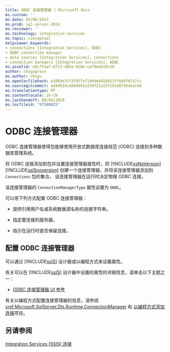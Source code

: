 ```yaml
---
title: ODBC 连接管理器 | Microsoft Docs
ms.custom: ''
ms.date: 03/06/2017
ms.prod: sql-server-2014
ms.reviewer: ''
ms.technology: integration-services
ms.topic: conceptual
helpviewer_keywords:
- connections [Integration Services], ODBC
- ODBC connection manager
- data sources [Integration Services], connections
- connection managers [Integration Services], ODBC
ms.assetid: e8c77aa7-6772-485e-918e-cef9eeb18c58
author: chugugrace
ms.author: chugu
ms.openlocfilehash: e1069e31f3f8ffaf14dde091d913ff6d9f8fa7cc
ms.sourcegitcommit: ad4d92dce894592a259721a1571b1d8736abacdb
ms.translationtype: MT
ms.contentlocale: zh-CN
ms.lasthandoff: 08/04/2020
ms.locfileid: "87580825"
---
```

# <a name="odbc-connection-manager"></a>ODBC 连接管理器
  ODBC 连接管理器使得包能够使用开放式数据库连接规范 (ODBC) 连接到多种数据库管理系统。  
  
 将 ODBC 连接添加到包并设置连接管理器属性时，将 [!INCLUDE[ssNoVersion](../../includes/ssnoversion-md.md)] [!INCLUDE[ssISnoversion](../../includes/ssisnoversion-md.md)] 创建一个连接管理器，并将该连接管理器添加到 `Connections` 包的集合。 该连接管理器在运行时决定物理 ODBC 连接。  
  
 该连接管理器的 `ConnectionManagerType` 属性设置为 `ODBC`。  
  
 可以用下列方式配置 ODBC 连接管理器：  
  
-   提供引用用户名或系统数据源名称的连接字符串。  
  
-   指定要连接的服务器。  
  
-   指示在运行时是否保留连接。  
  
## <a name="configuration-of-the-odbc-connection-manager"></a>配置 ODBC 连接管理器  
 可以通过 [!INCLUDE[ssIS](../../includes/ssis-md.md)] 设计器或以编程方式来设置属性。  
  
 有关可以在 [!INCLUDE[ssIS](../../includes/ssis-md.md)] 设计器中设置的属性的详细信息，请单击以下主题之一：  
  
-   [ODBC 连接管理器 UI 参考](../odbc-connection-manager-ui-reference.md)  
  
 有关以编程方式配置连接管理器的信息，请参阅 <xref:Microsoft.SqlServer.Dts.Runtime.ConnectionManager> 和 [以编程方式添加连接](../building-packages-programmatically/adding-connections-programmatically.md)项目。  
  
## <a name="see-also"></a>另请参阅  
 [Integration Services (SSIS) 连接](integration-services-ssis-connections.md)  
  
  
